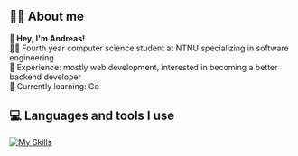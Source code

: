 ## 👨‍💻 About me

**👋 Hey, I'm Andreas!**  
👨‍🎓 Fourth year computer science student at NTNU specializing in software engineering  
💼 Experience: mostly web development, interested in becoming a better backend developer  
🌱 Currently learning: Go


## 💻 Languages and tools I use
[![My Skills](https://skillicons.dev/icons?i=ts,kotlin,java,python,c,react,nodejs,spring,django,tailwind,postgres,firebase,docker,figma,git)](https://skillicons.dev)


